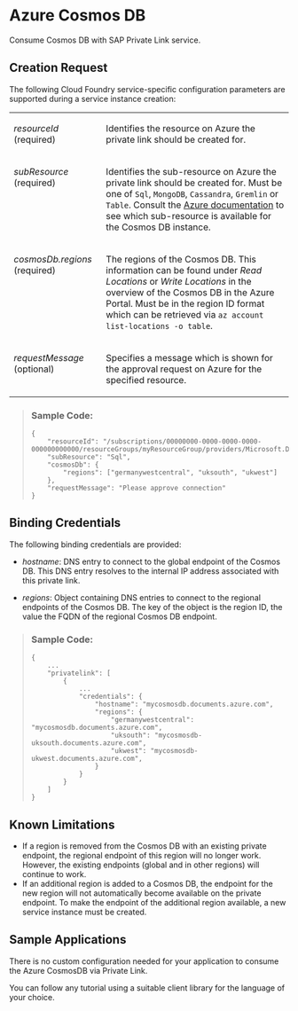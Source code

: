 <!-- loio663ed5631cfd4ef0a4bd89ca00266943 -->

# Azure Cosmos DB

Consume Cosmos DB with SAP Private Link service.



<a name="loio663ed5631cfd4ef0a4bd89ca00266943__section_lcx_nhp_p5b"/>

## Creation Request

The following Cloud Foundry service-specific configuration parameters are supported during a service instance creation:


<table>
<tr>
<td valign="top">

*resourceId* \(required\)



</td>
<td valign="top">

Identifies the resource on Azure the private link should be created for.



</td>
</tr>
<tr>
<td valign="top">

*subResource* \(required\)



</td>
<td valign="top">

Identifies the sub-resource on Azure the private link should be created for. Must be one of `Sql`, `MongoDB`, `Cassandra`, `Gremlin` or `Table`. Consult the [Azure documentation](https://docs.microsoft.com/en-us/azure/cosmos-db/how-to-configure-private-endpoints#private-zone-name-mapping) to see which sub-resource is available for the Cosmos DB instance.



</td>
</tr>
<tr>
<td valign="top">

*cosmosDb.regions* \(required\)



</td>
<td valign="top">

The regions of the Cosmos DB. This information can be found under *Read Locations* or *Write Locations* in the overview of the Cosmos DB in the Azure Portal. Must be in the region ID format which can be retrieved via `az account list-locations -o table`.



</td>
</tr>
<tr>
<td valign="top">

*requestMessage* \(optional\)



</td>
<td valign="top">

Specifies a message which is shown for the approval request on Azure for the specified resource.



</td>
</tr>
</table>

> ### Sample Code:  
> ```
> {
>     "resourceId": "/subscriptions/00000000-0000-0000-0000-000000000000/resourceGroups/myResourceGroup/providers/Microsoft.DocumentDB/databaseAccounts/myCosmosDB",
>     "subResource": "Sql",
>     "cosmosDb": {
>         "regions": ["germanywestcentral", "uksouth", "ukwest"]
>     },
>     "requestMessage": "Please approve connection"
> }
> ```



<a name="loio663ed5631cfd4ef0a4bd89ca00266943__section_z1c_c3p_p5b"/>

## Binding Credentials

The following binding credentials are provided:

-   *hostname*: DNS entry to connect to the global endpoint of the Cosmos DB. This DNS entry resolves to the internal IP address associated with this private link.

-   *regions*: Object containing DNS entries to connect to the regional endpoints of the Cosmos DB. The key of the object is the region ID, the value the FQDN of the regional Cosmos DB endpoint.

> ### Sample Code:  
> ```
> {
>     ...
>     "privatelink": [
>         {
>             ...
>             "credentials": {
>                 "hostname": "mycosmosdb.documents.azure.com",
>                 "regions": {
>                     "germanywestcentral": "mycosmosdb.documents.azure.com",
>                     "uksouth": "mycosmosdb-uksouth.documents.azure.com",
>                     "ukwest": "mycosmosdb-ukwest.documents.azure.com",
>                 }
>             }
>         }
>     ]
> }
> ```



<a name="loio663ed5631cfd4ef0a4bd89ca00266943__section_uxv_33p_p5b"/>

## Known Limitations

-   If a region is removed from the Cosmos DB with an existing private endpoint, the regional endpoint of this region will no longer work. However, the existing endpoints \(global and in other regions\) will continue to work.
-   If an additional region is added to a Cosmos DB, the endpoint for the new region will not automatically become available on the private endpoint. To make the endpoint of the additional region available, a new service instance must be created.



<a name="loio663ed5631cfd4ef0a4bd89ca00266943__section_n4f_bmx_svb"/>

## Sample Applications

There is no custom configuration needed for your application to consume the Azure CosmosDB via Private Link.

You can follow any tutorial using a suitable client library for the language of your choice.

